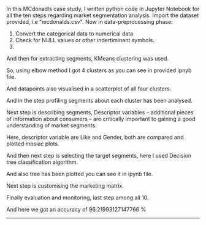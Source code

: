 In this MCdonadls case study, I written python code in Jupyter Notebook for all the ten steps regarding market segmentation analysis.
Import the dataset provided, i.e "mcdonalds.csv".
Now in data-preprocessing phase:
1. Convert the categorical data to numerical data
2. Check for NULL values or other indertiminant symbols.
3. 
And then for extracting segments, KMeans clustering was used.

So, using elbow method I got 4 clusters as you can see in provided ipnyb file.

And datapoints also visualised in a scatterplot of all four clusters.

And in the step profiling segments about each cluster has been analysed.

Next step is describing segments, Descriptor variables
– additional pieces of information about consumers – are critically important to
gaining a good understanding of market segments.

Here, descriptor variable are Like and Gender, both are compared and plotted mosiac plots.

And then next step is selecting the target segments, here I used Decision tree classification algorithm.

And also tree has been plotted you can see it in ipynb file.

Next step is customising the marketing matrix.

Finally evaluation and monitoring, last step among all 10.

And here we got an accuracy of 96.21993127147766 %

*****
